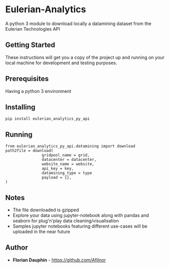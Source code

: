 # Eulerian-Analytics

A python 3 module to download locally a datamining dataset from the Eulerian Technologies API

## Getting Started

These instructions will get you a copy of the project up and running on your local machine for development and testing purposes.

## Prerequisites

Having a python 3 environment

## Installing

```
pip install eulerian_analytics_py_api
```

## Running

```
from eulerian_analytics_py_api.datamining import download
path2file = download(
                gridpool_name = grid,
                datacenter = datacenter,
                website_name = website,
                api_key = key,
                datamining_type = type
                payload = {},
)
```

## Notes

- The file downloaded is gzipped
- Explore your data using jupyter-notebook along with pandas and seaborn for plug'n'play data cleaning/visualisation
- Samples jupyter notebooks featuring different use-cases will be uploaded in the near future

## Author

* **Florian Dauphin** - https://github.com/Afilnor
